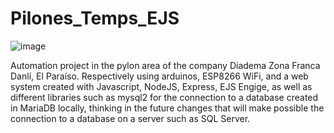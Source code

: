 # Pilones_Temps_EJS

![image](https://github.com/carlosrl19/Pilones_Temps_EJS/assets/85375012/70146ae3-01b8-427f-9295-14b55ac1b543)


Automation project in the pylon area of the company Diadema Zona Franca Danlí, El Paraíso. Respectively using arduinos, ESP8266 WiFi, and a web system created with Javascript, NodeJS, Express, EJS Engige, as well as different libraries such as mysql2 for the connection to a database created in MariaDB locally, thinking in the future changes that will make possible the connection to a database on a server such as SQL Server.
